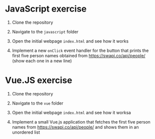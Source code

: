 # JavaScript exercise

1. Clone the repository

2. Navigate to the `javascript` folder

3. Open the initial webpage `index.html` and see how it works

4. Implement a new `onClick` event handler for the button that prints the first five person names obtained from https://swapi.co/api/people/ (show each one in a new line)

# Vue.JS exercise
 
1. Clone the repository

2. Navigate to the `vue` folder

3. Open the initial webpage `index.html` and see how it worksa

4. Implement a small Vue.js application that fetches the first five person names from https://swapi.co/api/people/ and shows them in an unordered list

